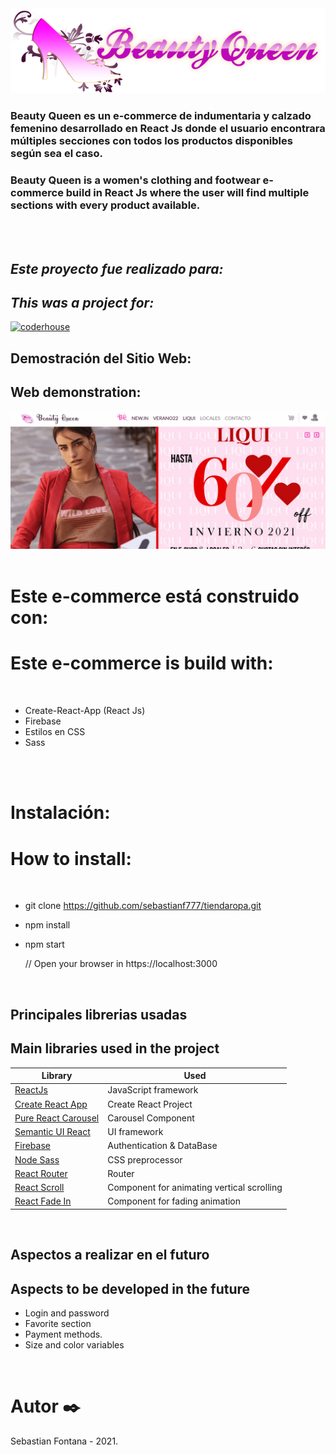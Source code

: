<img src="/src/assets/img/logo.png"/>

### Beauty Queen es un e-commerce de indumentaria y calzado femenino desarrollado en React Js donde el usuario encontrara múltiples secciones con todos los productos disponibles según sea el caso.
### Beauty Queen is a women's clothing and footwear e-commerce build in React Js where the user  will  find multiple sections with every product available.
<br><br>

## _Este proyecto fue realizado para:_ 
## _This was a project for:_ 
[![coderhouse](https://emprelatam.com/wp-content/uploads/2019/10/logos-coderhouse-01.png)](https://www.coderhouse.com/)

## Demostración del Sitio Web:
## Web demonstration:

<img src="tiendaRopa.gif"/>
<br><br>

# Este e-commerce está construido con:
# Este e-commerce is build with:
<br>

-  Create-React-App (React Js)
-  Firebase
-  Estilos en CSS 
-  Sass

<br><br>

# Instalación:
# How to install:
<br>

- git clone https://github.com/sebastianf777/tiendaropa.git
- npm install
- npm start

	// Open your browser in https://localhost:3000
<br>

## Principales librerias usadas
## Main libraries used in the project

| Library                                                          | Used                      |
| ---------------------------------------------------------------- | ------------------------- |
| [ReactJs](https://es.reactjs.org/)                               | JavaScript framework      |
| [Create React App](https://github.com/facebook/create-react-app) | Create React Project      |
| [Pure React Carousel](https://www.npmjs.com/package/pure-react-carousel)| Carousel Component |
| [Semantic UI React](https://react.semantic-ui.com/)              | UI framework              |
| [Firebase](https://firebase.google.com/?hl=es)                   | Authentication & DataBase |
| [Node Sass](https://www.npmjs.com/package/node-sass)             | CSS preprocessor          |
| [React Router](https://reactrouter.com/)                         | Router                    |
| [React Scroll](https://www.npmjs.com/package/react-scroll)                               | Component for animating vertical scrolling |
| [React Fade In](https://www.npmjs.com/package/react-fade-in)                               | Component for fading animation|

<br>

## Aspectos a realizar en el futuro
## Aspects to be developed in the future
- Login and password
- Favorite section
- Payment methods.
- Size and color variables


<br>

# Autor ✒️

Sebastian Fontana - 2021.
